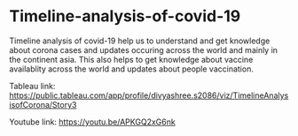 # Timeline-analysis-of-covid-19

Timeline analysis of covid-19 help us to understand and get knowledge about corona cases and updates occuring across the world and mainly in the continent asia. This also helps to get knowledge about vaccine availablity across the world and updates about people vaccination.

Tableau link:
https://public.tableau.com/app/profile/divyashree.s2086/viz/TimelineAnalysisofCorona/Story3

Youtube link:
https://youtu.be/APKGQ2xG6nk
